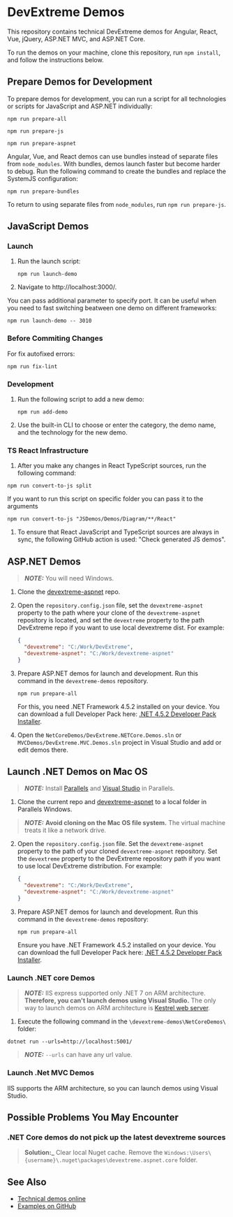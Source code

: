 # DevExtreme Demos
 
This repository contains technical DevExtreme demos for Angular, React, Vue, jQuery, ASP.NET MVC, and ASP.NET Core.

To run the demos on your machine, clone this repository, run `npm install`, and follow the instructions below.

## Prepare Demos for Development

To prepare demos for development, you can run a script for all technologies or scripts for JavaScript and ASP.NET individually:

```
npm run prepare-all
```
```
npm run prepare-js
```
```
npm run prepare-aspnet
```

Angular, Vue, and React demos can use bundles instead of separate files from `node_modules`. With bundles, demos launch faster but become harder to debug. Run the following command to create the bundles and replace the SystemJS configuration:

```
npm run prepare-bundles
```

To return to using separate files from `node_modules`, run `npm run prepare-js`.


## JavaScript Demos

### Launch

1. Run the launch script:

    ```
    npm run launch-demo
    ```

1. Navigate to http://localhost:3000/.

You can pass additional parameter to specify port. It can be useful when you need to fast switching beatween one demo on different frameworks:

```
npm run launch-demo -- 3010
```

### Before Commiting Сhanges

For fix autofixed errors:

```
npm run fix-lint
```

### Development

1. Run the following script to add a new demo:

    ```
    npm run add-demo
    ```

1. Use the built-in CLI to choose or enter the category, the demo name, and the technology for the new demo.

### TS React Infrastructure

1. After you make any changes in React TypeScript sources, run the following command:  

```
npm run convert-to-js split
```

If you want to run this script on specific folder you can pass it to the arguments

```
npm run convert-to-js "JSDemos/Demos/Diagram/**/React"
```

1. To ensure that React JavaScript and TypeScript sources are always in sync, the following GitHub action is used: "Check generated JS demos".

## ASP.NET Demos

> **_NOTE:_** You will need Windows. 

1. Clone the [devextreme-aspnet](https://github.com/DevExpress/devextreme-aspnet) repo.

1. Open the `repository.config.json` file, set the `devextreme-aspnet` property to the path where your clone of the `devextreme-aspnet` repository is located, and set the `devextreme` property to the path DevExtreme repo if you want to use local devextreme dist. For example:

    ```json
    {
      "devextreme": "C:/Work/DevExtreme",
      "devextreme-aspnet": "C:/Work/devextreme-aspnet"
    }
    ```

1. Prepare ASP.NET demos for launch and development. Run this command in the `devextreme-demos` repository.
    ```
    npm run prepare-all
    ```
    For this, you need .NET Framework 4.5.2 installed on your device. You can download a full Developer Pack here: [.NET 4.5.2 Developer Pack Installer](https://dotnet.microsoft.com/en-us/download/dotnet-framework/thank-you/net452-developer-pack-offline-installer).

1. Open the `NetCoreDemos/DevExtreme.NETCore.Demos.sln` or `MVCDemos/DevExtreme.MVC.Demos.sln` project in Visual Studio and add or edit demos there.

## Launch .NET Demos on Mac OS

> **_NOTE:_** Install [Parallels](https://www.parallels.com) and [Visual Studio](https://visualstudio.microsoft.com) in Parallels.

1. Clone the current repo and [devextreme-aspnet](https://github.com/DevExpress/devextreme-aspnet) to a local folder in Parallels Windows.
> **_NOTE:_** **Avoid cloning on the Mac OS file system.** The virtual machine treats it like a network drive.

2. Open the `repository.config.json` file. Set the `devextreme-aspnet` property to the path of your cloned `devextreme-aspnet` repository. Set the `devextreme` property to the DevExtreme repository path if you want to use local DevExtreme distribution. For example:

    ```json
    {
      "devextreme": "C:/Work/DevExtreme",
      "devextreme-aspnet": "C:/Work/devextreme-aspnet"
    }
    ```

3. Prepare ASP.NET demos for launch and development. Run this command in the `devextreme-demos` repository:
    ```
    npm run prepare-all
    ```
    Ensure you have .NET Framework 4.5.2 installed on your device. You can download the full Developer Pack here: [.NET 4.5.2 Developer Pack Installer](https://dotnet.microsoft.com/en-us/download/dotnet-framework/thank-you/net452-developer-pack-offline-installer).

### Launch .NET core Demos

> **_NOTE:_** IIS express supported only .NET 7 on ARM architecture. **Therefore, you can't launch demos using Visual Studio.** The only way to launch demos on ARM architecture is [Kestrel web server](https://learn.microsoft.com/en-us/aspnet/core/fundamentals/servers/kestrel?view=aspnetcore-8.0).


1. Execute the following command in the ```\devextreme-demos\NetCoreDemos\``` folder:
```
dotnet run --urls=http://localhost:5001/
```

> **_NOTE:_** ```--urls``` can have any url value.

### Launch .Net MVC Demos

IIS supports the ARM architecture, so you can launch demos using Visual Studio.


## Possible Problems You May Encounter

### .NET Core demos do not pick up the latest devextreme sources

> **Solution:_** Clear local Nuget cache. Remove the ```Windows:\Users\{username}\.nuget\packages\devextreme.aspnet.core``` folder.

## See Also

- [Technical demos online](https://js.devexpress.com/Demos/)
- [Examples on GitHub](https://github.com/DevExpress/DevExtreme-examples)
